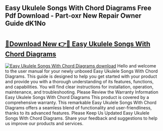 ## Easy Ukulele Songs With Chord Diagrams Free Pdf Download - Part-oxr New Repair Owner Guide dK1No

# <h2><a href="http://dfursv.blite.top/?on=Easy+Ukulele+Songs+With+Chord+Diagrams">🔗Download New 👉🔴 Easy Ukulele Songs With Chord Diagrams</a></h2>

[![Easy Ukulele Songs With Chord Diagrams download](https://i.imgur.com/lujVjoI.png)](http://dfursv.blite.top/?on=Easy+Ukulele+Songs+With+Chord+Diagrams)
Hello and welcome to the user manual for your newly unboxed Easy Ukulele Songs With Chord Diagrams. This guide is designed to help you get started with your product and provide you with a thorough understanding of its features, functions, and capabilities. You will find clear instructions for installation, operation, maintenance, and troubleshooting. Please Review the Warranty Information Easy Ukulele Songs With Chord Diagrams This product is covered by a comprehensive warranty. This remarkable Easy Ukulele Songs With Chord Diagrams offers a seamless blend of functionality and user-friendliness, thanks to its advanced features. Please Keep Us Updated Easy Ukulele Songs With Chord Diagrams. Share your feedback and suggestions to help us improve our products and services.
